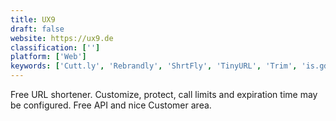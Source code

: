 ```yaml
---
title: UX9
draft: false 
website: https://ux9.de
classification: ['']
platform: ['Web']
keywords: ['Cutt.ly', 'Rebrandly', 'ShrtFly', 'TinyURL', 'Trim', 'is.gd', 'shorturl.is', 'webdriver-sync']
---
```

Free URL shortener. Customize, protect, call limits and expiration time may be configured. Free API and nice Customer area.